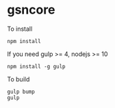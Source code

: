 # gsncore

To install
```
npm install
```

If you need gulp >= 4, nodejs >= 10
```
npm install -g gulp
```

To build
```
gulp bump
gulp
```
